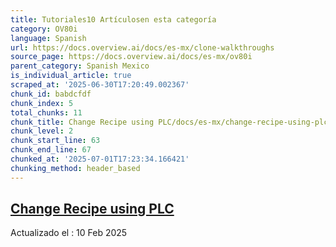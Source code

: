 ```yaml
---
title: Tutoriales10 Artículosen esta categoría
category: OV80i
language: Spanish
url: https://docs.overview.ai/docs/es-mx/clone-walkthroughs
source_page: https://docs.overview.ai/docs/es-mx/ov80i
parent_category: Spanish Mexico
is_individual_article: true
scraped_at: '2025-06-30T17:20:49.002367'
chunk_id: babdcfdf
chunk_index: 5
total_chunks: 11
chunk_title: Change Recipe using PLC/docs/es-mx/change-recipe-using-plc-1
chunk_level: 2
chunk_start_line: 63
chunk_end_line: 67
chunked_at: '2025-07-01T17:23:34.166421'
chunking_method: header_based
---
```


## [Change Recipe using PLC](/docs/es-mx/change-recipe-using-plc-1)

Actualizado el : 10 Feb 2025
